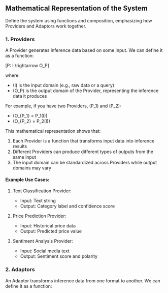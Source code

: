 ## Mathematical Representation of the System
Define the system using functions and composition, emphasizing how Providers and Adaptors work together.

### 1. Providers
A Provider generates inference data based on some input. We can define it as a function:

[P: I \rightarrow O_P]

where:
- (I) is the input domain (e.g., raw data or a query)
- (O_P) is the output domain of the Provider, representing the inference data it produces

For example, if you have two Providers, (P_1) and (P_2):
- (O_{P_1} = P_1(I))
- (O_{P_2} = P_2(I))

This mathematical representation shows that:
1. Each Provider is a function that transforms input data into inference results
2. Different Providers can produce different types of outputs from the same input
3. The input domain can be standardized across Providers while output domains may vary

#### Example Use Cases:
1. Text Classification Provider:
   - Input: Text string
   - Output: Category label and confidence score
   
2. Price Prediction Provider:
   - Input: Historical price data
   - Output: Predicted price value

3. Sentiment Analysis Provider:
   - Input: Social media text
   - Output: Sentiment score and polarity

### 2. Adaptors
An Adaptor transforms inference data from one format to another. We can define it as a function:



